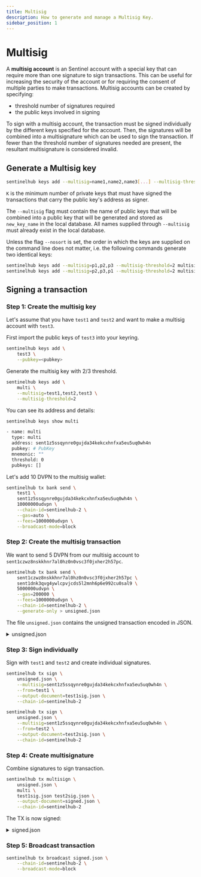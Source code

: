 ```yaml
---
title: Multisig
description: How to generate and manage a Multisig Key.
sidebar_position: 1
---
```


# Multisig

A **multisig account** is an Sentinel account with a special key that can require more than one signature to sign transactions. This can be useful for increasing the security of the account or for requiring the consent of multiple parties to make transactions. Multisig accounts can be created by specifying:

- threshold number of signatures required
- the public keys involved in signing

To sign with a multisig account, the transaction must be signed individually by the different keys specified for the account. Then, the signatures will be combined into a multisignature which can be used to sign the transaction. If fewer than the threshold number of signatures needed are present, the resultant multisignature is considered invalid.

## Generate a Multisig key

```bash
sentinelhub keys add --multisig=name1,name2,name3[...] --multisig-threshold=K new_key_name
```

`K` is the minimum number of private keys that must have signed the transactions that carry the public key's address as signer.

The `--multisig` flag must contain the name of public keys that will be combined into a public key that will be generated and stored as `new_key_name` in the local database. All names supplied through `--multisig` must already exist in the local database.

Unless the flag `--nosort` is set, the order in which the keys are supplied on the command line does not matter, i.e. the following commands generate two identical keys:

```bash
sentinelhub keys add --multisig=p1,p2,p3 --multisig-threshold=2 multisig_address
sentinelhub keys add --multisig=p2,p3,p1 --multisig-threshold=2 multisig_address
```

## Signing a transaction

### Step 1: Create the multisig key

Let's assume that you have `test1` and `test2` and want to make a multisig account with `test3`.

First import the public keys of `test3` into your keyring.

```sh
sentinelhub keys add \
    test3 \
    --pubkey=<pubkey>
```

Generate the multisig key with 2/3 threshold.

```sh
sentinelhub keys add \
    multi \
    --multisig=test1,test2,test3 \
    --multisig-threshold=2
```

You can see its address and details:

```sh
sentinelhub keys show multi

- name: multi
  type: multi
  address: sent1z5ssqynre0gujda34kekcxhnfxa5eu5uq0wh4n
  pubkey: # PubKey
  mnemonic: ""
  threshold: 0
  pubkeys: []
```

Let's add 10 DVPN to the multisig wallet:

```bash
sentinelhub tx bank send \
    test1 \
    sent1z5ssqynre0gujda34kekcxhnfxa5eu5uq0wh4n \
    10000000udvpn \
    --chain-id=sentinelhub-2 \
    --gas=auto \
    --fees=1000000udvpn \
    --broadcast-mode=block
```

### Step 2: Create the multisig transaction

We want to send 5 DVPN from our multisig account to `sent1czwz8nskkhnr7al0hz0n0vsc3f0jxher2h57pc`.

```bash
sentinelhub tx bank send \
    sent1czwz8nskkhnr7al0hz0n0vsc3f0jxher2h57pc \
    sent1dnk3qvg4ywlcpvjcds5l2mnh6p6e992cu0sal9 \
    5000000udvpn \
    --gas=200000 \
    --fees=1000000udvpn \
    --chain-id=sentinelhub-2 \
    --generate-only > unsigned.json
```

The file `unsigned.json` contains the unsigned transaction encoded in JSON.

<details>
<summary>unsigned.json</summary>
<p>

#### This is the content of the `unsigned.json` file

```json
{
  "body": {
    "messages": [
      {
        "@type": "/cosmos.bank.v1beta1.MsgSend",
        "from_address": "sent1czwz8nskkhnr7al0hz0n0vsc3f0jxher2h57pc",
        "to_address": "sent1dnk3qvg4ywlcpvjcds5l2mnh6p6e992cu0sal9",
        "amount": [
          {
            "denom": "udvpn",
            "amount": "5000000000000000000"
          }
        ]
      }
    ],
    "memo": "",
    "timeout_height": "0",
    "extension_options": [],
    "non_critical_extension_options": []
  },
  "auth_info": {
    "signer_infos": [],
    "fee": {
      "amount": [
        {
          "denom": "udvpn",
          "amount": "1000000"
        }
      ],
      "gas_limit": "200000",
      "payer": "",
      "granter": ""
    }
  },
  "signatures": []
}
```

</p>
</details>

### Step 3: Sign individually

Sign with `test1` and `test2` and create individual signatures.

```sh
sentinelhub tx sign \
    unsigned.json \
    --multisig=sent1z5ssqynre0gujda34kekcxhnfxa5eu5uq0wh4n \
    --from=test1 \
    --output-document=test1sig.json \
    --chain-id=sentinelhub-2
```

```sh
sentinelhub tx sign \
    unsigned.json \
    --multisig=sent1z5ssqynre0gujda34kekcxhnfxa5eu5uq0wh4n \
    --from=test2 \
    --output-document=test2sig.json \
    --chain-id=sentinelhub-2
```

### Step 4: Create multisignature

Combine signatures to sign transaction.

```sh
sentinelhub tx multisign \
    unsigned.json \
    multi \
    test1sig.json test2sig.json \
    --output-document=signed.json \
    --chain-id=sentinelhub-2
```

The TX is now signed:

<details>
<summary>signed.json</summary>
<p>

#### This is the content of the `signed.json` file

```json
{
  "body": {
    "messages": [
      {
        "@type": "/cosmos.bank.v1beta1.MsgSend",
        "from_address": "sent1czwz8nskkhnr7al0hz0n0vsc3f0jxher2h57pc",
        "to_address": "sent1dnk3qvg4ywlcpvjcds5l2mnh6p6e992cu0sal9",
        "amount": [
          {
            "denom": "udvpn",
            "amount": "5000000000000000000"
          }
        ]
      }
    ],
    "memo": "",
    "timeout_height": "0",
    "extension_options": [],
    "non_critical_extension_options": []
  },
  "auth_info": {
    "signer_infos": [
      {
        "public_key": {
          "@type": "/cosmos.crypto.multisig.LegacyAminoPubKey",
          "threshold": 2,
          "public_keys": [
            {
              "@type": "/cosmos.crypto.secp256k1.PubKey",
              "key": "ApCzSG8k7Tr4aM6e4OJRExN7cNtvH21L9azbh+uRrvt4"
            },
            {
              "@type": "/cosmos.crypto.secp256k1.PubKey",
              "key": "Ah91erz8ChNanqLe9ea948rvAiXMCRlR5Ka7EE/c0xUK"
            },
            {
              "@type": "/cosmos.crypto.secp256k1.PubKey",
              "key": "A0OjtIUCFJM3AobJ9HJTWKP9RZV2+WPcwVjLgsAidrZ/"
            }
          ]
        },
        "mode_info": {
          "multi": {
            "bitarray": {
              "extra_bits_stored": 3,
              "elems": "wA=="
            },
            "mode_infos": [
              {
                "single": {
                  "mode": "SIGN_MODE_LEGACY_AMINO_JSON"
                }
              },
              {
                "single": {
                  "mode": "SIGN_MODE_LEGACY_AMINO_JSON"
                }
              }
            ]
          }
        },
        "sequence": "1"
      }
    ],
    "fee": {
      "amount": [
        {
          "denom": "udvpn",
          "amount": "1000000"
        }
      ],
      "gas_limit": "200000",
      "payer": "",
      "granter": ""
    }
  },
  "signatures": [
    "CkCEeIbeGc+I1ipZuhp/0KhVNnWAv2tTlvgo5x61lzk1KHmLPV38m/YFurrFt5cm5+fqIXrn+FlOjrJuzBhw8ogYCkCawm9mpXsBHk0CFsE5618fVnvScEkfrzW0c2jCcjqV8EPuj3ut74UWzZyQkwtJGxUWtro9EgnGsB7Di1Gzizst"
  ]
}
```

</p>
</details>

### Step 5: Broadcast transaction

```sh
sentinelhub tx broadcast signed.json \
    --chain-id=sentinelhub-2 \
    --broadcast-mode=block
```
